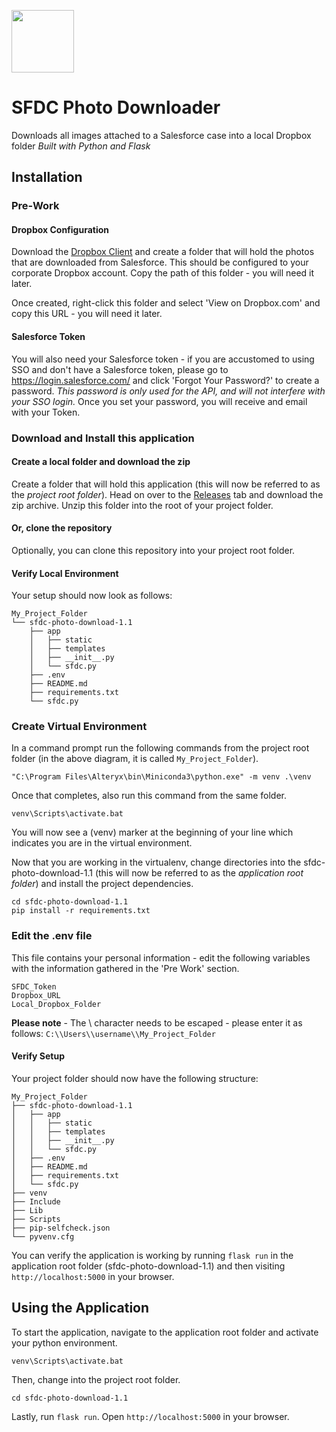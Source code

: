
<span style="display:block;align:center"><img src='https://static.brandfolder.com/salesforce/logo/salesforce-primary-logo.png' height='100'/></span>

# SFDC Photo Downloader

Downloads all images attached to a Salesforce case into a local Dropbox folder
_Built with Python and Flask_

## Installation

### Pre-Work

#### Dropbox Configuration
Download the [Dropbox Client](https://www.dropbox.com/install) and create a folder that will hold the photos that are downloaded from Salesforce. This should be configured to your corporate Dropbox account. Copy the path of this folder - you will need it later.

Once created, right-click this folder and select 'View on <span>Dropbox.com</span>' and copy this URL - you will need it later.
#### Salesforce Token
You will also need your Salesforce token - if you are accustomed to using SSO and don't have a Salesforce token, please go to https://login.salesforce.com/ and click 'Forgot Your Password?' to create a password. _This password is only used for the API, and will not interfere with your SSO login._ Once you set your password, you will receive and email with your Token.

### Download and Install this application

#### Create a local folder and download the zip
Create a folder that will hold this application (this will now be referred to as the _project root folder_). Head on over to the [Releases](https://github.com/lahonu/sfdc-photo-download/releases/latest) tab and download the zip archive. Unzip this folder into the root of your project folder.

#### Or, clone the repository
Optionally, you can clone this repository into your project root folder.

#### Verify Local Environment
Your setup should now look as follows:
```
My_Project_Folder
└── sfdc-photo-download-1.1
    ├── app
    │   ├── static
    │   ├── templates
    │   ├── __init__.py
    │   └── sfdc.py
    ├── .env
    ├── README.md
    ├── requirements.txt
    └── sfdc.py
```
### Create Virtual Environment

In a command prompt run the following commands from the project root folder (in the above diagram, it is called `My_Project_Folder`).
```
"C:\Program Files\Alteryx\bin\Miniconda3\python.exe" -m venv .\venv
```
Once that completes, also run this command from the same folder.
```
venv\Scripts\activate.bat
```
You will now see a (venv) marker at the beginning of your line which indicates you are in the virtual environment.

Now that you are working in the virtualenv, change directories into the sfdc-photo-download-1.1 (this will now be referred to as the _application root folder_) and install the project dependencies.
```
cd sfdc-photo-download-1.1
pip install -r requirements.txt
```

### Edit the .env file
This file contains your personal information - edit the following variables with the information gathered in the 'Pre Work' section.
```
SFDC_Token
Dropbox_URL
Local_Dropbox_Folder
```
**Please note** - The \ character needs to be escaped - please enter it as follows:
`C:\\Users\\username\\My_Project_Folder`

#### Verify Setup

Your project folder should now have the following structure:
```
My_Project_Folder
├── sfdc-photo-download-1.1
│   ├── app
│   │   ├── static
│   │   ├── templates
│   │   ├── __init__.py
│   │   └── sfdc.py
│   ├── .env
│   ├── README.md
│   ├── requirements.txt
│   └── sfdc.py
├── venv
├── Include
├── Lib
├── Scripts
├── pip-selfcheck.json
└── pyvenv.cfg
```
You can verify the application is working by running `flask run` in the application root folder (sfdc-photo-download-1.1) and then visiting `http://localhost:5000` in your browser.

## Using the Application
To start the application, navigate to the application root folder and activate your python environment.
```
venv\Scripts\activate.bat
```

Then, change into the project root folder.
```
cd sfdc-photo-download-1.1
```

Lastly, run `flask run`. Open `http://localhost:5000` in your browser.
